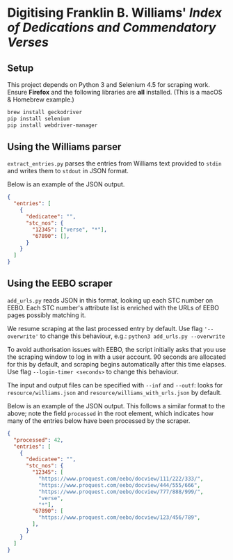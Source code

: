 # Digitising Franklin B. Williams' *Index of Dedications and Commendatory Verses*

## Setup

This project depends on Python 3 and Selenium 4.5 for scraping work. Ensure **Firefox** and the following libraries are **all** installed. (This is a macOS & Homebrew example.)

```Bash
brew install geckodriver
pip install selenium
pip install webdriver-manager
```

## Using the Williams parser

`extract_entries.py` parses the entries from Williams text provided to `stdin` and writes them to `stdout` in JSON format.

Below is an example of the JSON output.

```JSON
{
  "entries": [
    {
      "dedicatee": "",
      "stc_nos": {
        "12345": ["verse", "*"],
        "67890": [],
      }
    }
  ]
}
```

## Using the EEBO scraper

`add_urls.py` reads JSON in this format, looking up each STC number on EEBO. Each STC number's attribute list is enriched with the URLs of EEBO pages possibly matching it.

We resume scraping at the last processed entry by default. Use flag `'--overwrite'` to change this behaviour, e.g.: `python3 add_urls.py --overwrite`

To avoid authorisation issues with EEBO, the script initially asks that you use the scraping window to log in with a user account. 90 seconds are allocated for this by default, and scraping begins automatically after this time elapses. Use flag `--login-timer <seconds>` to change this behaviour.

The input and output files can be specified with `--inf` and `--outf`: looks for `resource/williams.json` and `resource/williams_with_urls.json` by default.

Below is an example of the JSON output. This follows a similar format to the above; note the field `processed` in the root element, which indicates how many of the entries below have been processed by the scraper.

```JSON
{
  "processed": 42,
  "entries": [
    {
      "dedicatee": "",
      "stc_nos": {
        "12345": [
          "https://www.proquest.com/eebo/docview/111/222/333/",
          "https://www.proquest.com/eebo/docview/444/555/666",
          "https://www.proquest.com/eebo/docview/777/888/999/",
          "verse",
          "*"],
        "67890": [
          "https://www.proquest.com/eebo/docview/123/456/789",
        ],
      }
    }
  ]
}
```
